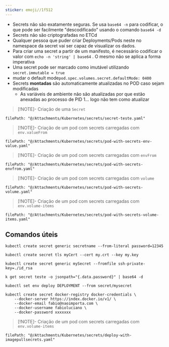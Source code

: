 ```yaml
---
sticker: emoji//1f512
---
```


- Secrets não são exatamente seguras. Se usa `base64 -n`  para codificar, o que pode ser facilmente "descodificado" usando o comando `base64 -d`
- Secrets não são criptografadas no ETCd
- Qualquer pessoa que puder criar Deployments/Pods neste no namespace da secret vai ser capaz de visualizar os dados.
- Para criar uma secret a partir de um manifesto, é necessário codificar o valor com `echo -n 'string' | base64` . O mesmo não se aplica a forma imperativa
- Uma secret pode ser marcado como imutável utilizando `secret.immutable = true`
- mudar o default mode`pod.spec.volumes.secret.defaultMode: 0400`
- Secrets **montadas** são automaticamente atualizadas no POD caso sejam modificadas
	- As variáveis de ambiente não são atualizadas por que estão anexadas ao processo de PID 1... logo não tem como atualizar


> [!NOTE]- Criação de uma `Secret`
```reference
filePath: "@/Attachments/Kubernetes/secrets/secret-teste.yaml"
```


> [!NOTE]- Criação de um pod com secrets carregadas com `env.valueFrom`
```reference
filePath: "@/Attachments/Kubernetes/secrets/pod-with-secrets-env-value.yaml"
```


> [!NOTE]- Criação de um pod com secrets carregadas com `envFrom`
```reference
filePath: "@/Attachments/Kubernetes/secrets/pod-with-secrets-envfrom.yaml"
```


> [!NOTE]- Criação de um pod com secrets carregadas com `volume`
```reference
filePath: "@/Attachments/Kubernetes/secrets/pod-with-secrets-volume.yaml"
```


> [!NOTE]- Criação de um pod com secrets carregadas com `env.volume-items`
```reference
filePath: "@/Attachments/Kubernetes/secrets/pod-with-secrets-volume-items.yaml"
```
## Comandos úteis

```shell title:"Cria uma secret de forma imperativa"
kubectl create secret generic secretname --from-literal password=12345
```

```shell
kubectl create secret tls myCert --cert my.crt --key my.key
```

```shell
kubectl create secret generic mySecret --fromfile ssh-private-key=./id_rsa
```

```shell
k get secret teste -o jsonpath="{.data.password}" | base64 -d
```

```shell
kubectl set env deploy DEPLOYMENT --from secret/mysecret 
```



```shell title:"Cria uma secret com credencias para se autenticar no dockerhub usando pod.spec.imagePullSecrets "
kubectl create secret docker-registry docker-credentials \
	--docker-server https://index.docker.io/v1/ \
	--docker-email fabio@naoimporta.com \
	--docker-username fabioluciano \
	--docker-password xxxxxxx
```



> [!NOTE]- Criação de um pod com secrets carregadas com `env.volume-items`
```reference
filePath: "@/Attachments/Kubernetes/secrets/deploy-with-imagepullsecrets.yaml"
```